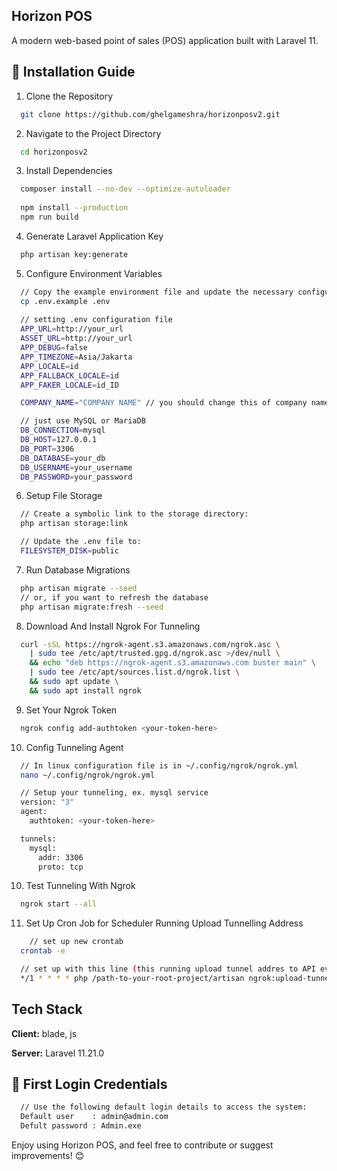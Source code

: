 
## Horizon POS 
A modern web-based point of sales (POS) application built with Laravel 11.



## 🚀 Installation Guide

1. Clone the Repository
~~~bash  
  git clone https://github.com/ghelgameshra/horizonposv2.git
~~~

2. Navigate to the Project Directory
~~~bash  
  cd horizonposv2
~~~

3. Install Dependencies
~~~bash  
  composer install --no-dev --optimize-autoloader
  
  npm install --production
  npm run build
~~~

4. Generate Laravel Application Key
~~~bash  
  php artisan key:generate
~~~ 

5. Configure Environment Variables
~~~bash  
  // Copy the example environment file and update the necessary configurations:
  cp .env.example .env
  
  // setting .env configuration file
  APP_URL=http://your_url
  ASSET_URL=http://your_url
  APP_DEBUG=false
  APP_TIMEZONE=Asia/Jakarta
  APP_LOCALE=id
  APP_FALLBACK_LOCALE=id
  APP_FAKER_LOCALE=id_ID

  COMPANY_NAME="COMPANY NAME" // you should change this of company name

  // just use MySQL or MariaDB
  DB_CONNECTION=mysql
  DB_HOST=127.0.0.1
  DB_PORT=3306
  DB_DATABASE=your_db
  DB_USERNAME=your_username
  DB_PASSWORD=your_password
~~~ 


6. Setup File Storage
~~~bash  
  // Create a symbolic link to the storage directory:
  php artisan storage:link

  // Update the .env file to:
  FILESYSTEM_DISK=public
~~~


7. Run Database Migrations
~~~bash  
  php artisan migrate --seed
  // or, if you want to refresh the database
  php artisan migrate:fresh --seed
~~~

8. Download And Install Ngrok For Tunneling
~~~bash
  curl -sSL https://ngrok-agent.s3.amazonaws.com/ngrok.asc \
	| sudo tee /etc/apt/trusted.gpg.d/ngrok.asc >/dev/null \
	&& echo "deb https://ngrok-agent.s3.amazonaws.com buster main" \
	| sudo tee /etc/apt/sources.list.d/ngrok.list \
	&& sudo apt update \
	&& sudo apt install ngrok
~~~

9. Set Your Ngrok Token
~~~bash
  ngrok config add-authtoken <your-token-here>
~~~

10. Config Tunneling Agent
~~~bash
  // In linux configuration file is in ~/.config/ngrok/ngrok.yml
  nano ~/.config/ngrok/ngrok.yml

  // Setup your tunneling, ex. mysql service
  version: "3"
  agent:
    authtoken: <your-token-here>

  tunnels:
    mysql:
      addr: 3306
      proto: tcp
~~~

10. Test Tunneling With Ngrok
~~~bash
  ngrok start --all
~~~

11. Set Up Cron Job for Scheduler Running Upload Tunnelling Address
~~~bash
    // set up new crontab
  crontab -e

  // set up with this line (this running upload tunnel addres to API every 5 minutes)
  */1 * * * * php /path-to-your-root-project/artisan ngrok:upload-tunnel-data >> /dev/null 2>&1
~~~

## Tech Stack  
**Client:** blade, js  

**Server:** Laravel 11.21.0

## 🔑 First Login Credentials

~~~bash
  // Use the following default login details to access the system:
  Default user    : admin@admin.com
  Defult password : Admin.exe
~~~  

Enjoy using Horizon POS, and feel free to contribute or suggest improvements! 😊

